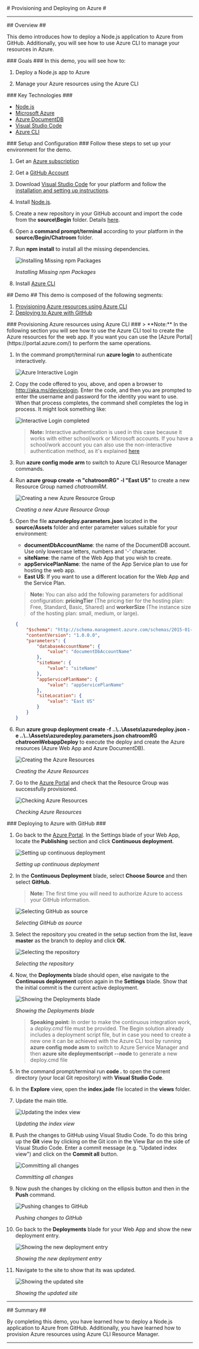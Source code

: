 ﻿<a name="title" />
# Provisioning and Deploying on Azure #

---
<a name="Overview" />
## Overview ##

This demo introduces how to deploy a Node.js application to Azure from GitHub. Additionally, you will see how to use Azure CLI to manage your resources in Azure.

<a id="goals" />
### Goals ###
In this demo, you will see how to:

1. Deploy a Node.js app to Azure

1. Manage your Azure resources using the Azure CLI

<a name="technologies" />
### Key Technologies ###

- [Node.js][1]
- [Microsoft Azure][2]
- [Azure DocumentDB][3]
- [Visual Studio Code][4]
- [Azure CLI][5]

[1]: https://nodejs.org/
[2]: http://azure.microsoft.com/
[3]: http://azure.microsoft.com/en-us/services/documentdb/
[4]: https://code.visualstudio.com/
[5]: https://azure.microsoft.com/en-us/documentation/articles/xplat-cli-install/

<a name="Setup" />
### Setup and Configuration ###
Follow these steps to set up your environment for the demo.

1. Get an [Azure subscription](https://azure.microsoft.com/en-us/pricing/free-trial/)

1. Get a [GitHub Account](https://help.github.com/articles/signing-up-for-a-new-github-account/)

1. Download [Visual Studio Code](https://code.visualstudio.com/Download) for your platform and follow the [installation and setting up instructions](https://code.visualstudio.com/Docs/editor/setup).

1. Install [Node.js](https://nodejs.org/en/download/).

1. Create a new repository in your GitHub account and import the code from the **source\Begin** folder. Details [here](https://help.github.com/articles/create-a-repo/).

1. Open a **command prompt/terminal** according to your platform in the **source/Begin/Chatroom** folder.

1. Run **npm install** to install all the missing dependencies.

	![Installing Missing npm Packages](images/VSCode/installing-missing-npm-packages.png?raw=true "Installing Missing npm Packages")

	_Installing Missing npm Packages_

1. Install [Azure CLI](https://azure.microsoft.com/en-us/documentation/articles/xplat-cli-install/#install-and-use-nodejs-and-npm)
	
<a name="Demo" />
## Demo ##
This demo is composed of the following segments:

1. [Provisioning Azure resources using Azure CLI](#segment1)
1. [Deploying to Azure with GitHub](#segment2)

<a name="segment1" />
### Provisioning Azure resources using Azure CLI ###
> **Note:** In the following section you will see how to use the Azure CLI tool to create the Azure resources for the web app. If you want you can use the [Azure Portal](https://portal.azure.com/) to perform the same operations.

1. In the command prompt/terminal run **azure login** to authenticate interactively.

	![Azure Interactive Login](images/VSCode/cli-azure-interactive-login.png?raw=true "Azure Interactive Login")

1. Copy the code offered to you, above, and open a browser to http://aka.ms/devicelogin. Enter the code, and then you are prompted to enter the username and password for the identity you want to use. When that process completes, the command shell completes the log in process. It might look something like:

	![Interactive Login completed](images/VSCode/cli-azure-interactive-login-complete.png?raw=true "Interactive Login completed")

	> **Note:** Interactive authentication is used in this case because it works with either school/work or Microsoft accounts. If you have a school/work account you can also use the non-interactive authentication method, as it's explained [here](https://azure.microsoft.com/en-us/documentation/articles/xplat-cli-connect/#use-non-interactive-log-in-with-a-work-or-school-account)

1. Run **azure config mode arm** to switch to Azure CLI Resource Manager commands.

1. Run **azure group create -n "chatroomRG" -l "East US"** to create a new Resource Group named _chatroomRM_. 

	![Creating a new Azure Resource Group](images/VSCode/creating-azure-resource-group.png?raw=true "Creating a new Azure Resource Group")
	
	_Creating a new Azure Resource Group_
	
1. Open the file **azuredeploy.parameters.json** located in the **source/Assets** folder and enter parameter values suitable for your environment:

	- **documentDbAccountName**: the name of the DocumentDB account. Use only lowercase letters, numbers and '-' character.
	- **siteName**: the name of the Web App that you wish to create.
	- **appServicePlanName**: the name of the App Service plan to use for hosting the web app.
	- **East US**: If you want to use a different location for the Web App and the Service Plan.

	> **Note:** You can also add the following parameters for additional configuration: **pricingTier** (The pricing tier for the hosting plan: Free, Standard, Basic, Shared) and **workerSize** (The instance size of the hosting plan: small, medium, or large).
	
	
	````json
	{
		"$schema": "http://schema.management.azure.com/schemas/2015-01-01/deploymentParameters.json#",
		"contentVersion": "1.0.0.0",
		"parameters": {
			"databaseAccountName": { 
			    "value": "documentDbAccountName"
			},
			"siteName": {
			    "value": "siteName"
			},
			"appServicePlanName": {
			    "value": "appServicePlanName"
			},
			"siteLocation": {
			    "value": "East US"
			}
		}
	}
	````
	
1. Run **azure group deployment create -f ..\\..\Assets\azuredeploy.json -e ..\\..\Assets\azuredeploy.parameters.json chatroomRG chatroomWebappDeploy** to execute the deploy and create the Azure resources (Azure Web App and Azure DocumentDB).

	![Creating the Azure Resources](images/VSCode/creating-azure-web-app.png?raw=true "Creating the Azure Resources")
	
	_Creating the Azure Resources_

1. Go to the [Azure Portal](https://portal.azure.com/) and check that the Resource Group was successfully provisioned.

	![Checking Azure Resources](images/VSCommunity/checking-azure-resources.png?raw=true "Checking Azure Resources")

	_Checking Azure Resources_

<a name="segment2" />
### Deploying to Azure with GitHub ###

1. Go back to the [Azure Portal](https://portal.azure.com/). In the Settings blade of your Web App, locate the **Publishing** section and click **Continuous deployment**.

	![Setting up continuous deployment](images/VSCode/setting-up-continuos-deployment.png?raw=true "Setting up continuous deployment")

	_Setting up continuous deployment_

1. In the **Continuous Deployment** blade, select **Choose Source** and then select **GitHub**.

	> **Note:** The first time you will need to authorize Azure to access your GitHub information.

	![Selecting GitHub as source](images/VSCode/selecting-github-as-source.png?raw=true "Selecting GitHub as source")

	_Selecting GitHub as source_

1. Select the repository you created in the setup section from the list, leave **master** as the branch to deploy and click **OK**.

	![Selecting the repository](images/VSCode/selecting-the-repository.png?raw=true "Selecting the repository")

	_Selecting the repository_

1. Now, the **Deployments** blade should open, else navigate to the **Continuous deployment** option again in the **Settings** blade. Show that the initial commit is the current active deployment.

	![Showing the Deployments blade](images/VSCode/showing-the-deployments-blade.png?raw=true "Showing the Deployments blade")

	_Showing the Deployments blade_

	> **Speaking point:** In order to make the continuous integration work, a _deploy.cmd_ file must be provided. The Begin solution already includes a deployment script file, but in case you need to create a new one it can be achieved with the Azure CLI tool by running **azure config mode asm** to switch to Azure Service Manager and then **azure site deploymentscript --node** to generate a new deploy.cmd file
	
1. In the command prompt/terminal run **code .** to open the current directory (your local Git repository) with **Visual Studio Code**.

1. In the **Explore** view, open the **index.jade** file located in the **views** folder. 

1. Update the main title.

	![Updating the index view](images/VSCode/updating-the-index-view.png?raw=true "Updating the index view")

	_Updating the index view_

1. Push the changes to GitHub using Visual Studio Code. To do this bring up the **Git** view by clicking on the Git icon in the View Bar on the side of Visual Studio Code. Enter a commit message (e.g. "Updated index view") and click on the **Commit all** button.

	![Committing all changes](images/VSCode/committing-all-changes.png?raw=true "Committing all changes")
	
	_Committing all changes_

1. Now push the changes by clicking on the ellipsis button and then in the **Push** command.

	![Pushing changes to GitHub](images/VSCode/pushing-changes-to-github.png?raw=true "Pushing changes to GitHub")
	
	_Pushing changes to GitHub_

1. Go back to the **Deployments** blade for your Web App and show the new deployment entry.

	![Showing the new deployment entry](images/VSCode/showing-the-new-deployment-entry.png?raw=true "Showing the new deployment entry")

	_Showing the new deployment entry_

1. Navigate to the site to show that its was updated.

	![Showing the updated site](images/VSCode/showing-the-updated-site.png?raw=true "Showing the updated site")

	_Showing the updated site_

---

<a name="summary" />
## Summary ##

By completing this demo, you have learned how to deploy a Node.js application to Azure from GitHub. Additionally, you have learned how to provision Azure resources using Azure CLI Resource Manager.

---

